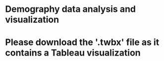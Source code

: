# Demography data analysis and visualization
# Please download the '.twbx' file as it contains a Tableau visualization
